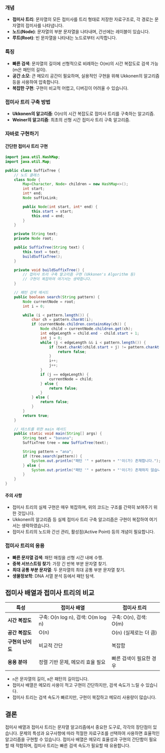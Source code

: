 ### 개념

- **접미사 트리**: 문자열의 모든 접미사를 트리 형태로 저장한 자료구조로, 각 경로는 문자열의 접미사를 나타냅니다.
- **노드(Node)**: 문자열의 부분 문자열을 나타내며, 간선에는 레이블이 있습니다.
- **루트(Root)**: 빈 문자열을 나타내는 노드로부터 시작합니다.

### 특징

- **빠른 검색**: 문자열의 길이에 선형적으로 비례하는 O(m)의 시간 복잡도로 검색 가능 (m은 패턴의 길이).
- **공간 소모**: 큰 메모리 공간이 필요하며, 실용적인 구현을 위해 Ukkonen의 알고리즘 등을 사용하여 압축합니다.
- **복잡한 구현**: 구현이 비교적 어렵고, 디버깅이 어려울 수 있습니다.

### 접미사 트리 구축 방법

- **Ukkonen의 알고리즘**: O(n)의 시간 복잡도로 접미사 트리를 구축하는 알고리즘.
- **Weiner의 알고리즘**: 최초의 선형 시간 접미사 트리 구축 알고리즘.

### 자바로 구현하기

#### 간단한 접미사 트리 구현
```Java
import java.util.HashMap;
import java.util.Map;

public class SuffixTree {
    // 노드 클래스
    class Node {
        Map<Character, Node> children = new HashMap<>();
        int start;
        int* end;
        Node suffixLink;

        public Node(int start, int* end) {
            this.start = start;
            this.end = end;
        }
    }

    private String text;
    private Node root;

    public SuffixTree(String text) {
        this.text = text;
        buildSuffixTree();
    }

    private void buildSuffixTree() {
        // 접미사 트리 구축 알고리즘 구현 (Ukkonen's Algorithm 등)
        // 구현이 복잡하여 여기서는 생략합니다.
    }

    // 패턴 검색 메서드
    public boolean search(String pattern) {
        Node currentNode = root;
        int i = 0;

        while (i < pattern.length()) {
            char ch = pattern.charAt(i);
            if (currentNode.children.containsKey(ch)) {
                Node child = currentNode.children.get(ch);
                int edgeLength = child.end - child.start + 1;
                int j = 0;
                while (j < edgeLength && i < pattern.length()) {
                    if (text.charAt(child.start + j) != pattern.charAt(i)) {
                        return false;
                    }
                    i++;
                    j++;
                }
                if (j == edgeLength) {
                    currentNode = child;
                } else {
                    return false;
                }
            } else {
                return false;
            }
        }
        return true;
    }

    // 테스트를 위한 main 메서드
    public static void main(String[] args) {
        String text = "banana";
        SuffixTree tree = new SuffixTree(text);

        String pattern = "ana";
        if (tree.search(pattern)) {
            System.out.println("패턴 '" + pattern + "'이(가) 존재합니다.");
        } else {
            System.out.println("패턴 '" + pattern + "'이(가) 존재하지 않습니다.");
        }
    }
}

```

#### 주의 사항

- 접미사 트리의 실제 구현은 매우 복잡하며, 위의 코드는 구조를 간략히 보여주기 위한 것입니다.
- Ukkonen의 알고리즘 등 실제 접미사 트리 구축 알고리즘은 구현이 복잡하여 여기서는 생략하였습니다.
- 접미사 트리의 노드와 간선 관리, 활성점(Active Point) 등의 개념이 필요합니다.

### 접미사 트리의 응용

- **빠른 문자열 검색**: 패턴 매칭을 선형 시간 내에 수행.
- **중복 서브스트링 찾기**: 가장 긴 반복 부분 문자열 찾기.
- **최대 공통 부분 문자열**: 두 문자열의 최대 공통 부분 문자열 찾기.
- **생물정보학**: DNA 서열 분석 등에서 패턴 탐색.

## 접미사 배열과 접미사 트리의 비교

|특성|접미사 배열|접미사 트리|
|---|---|---|
|**시간 복잡도**|구축: O(n log n), 검색: O(m log n)|구축: O(n), 검색: O(m)|
|**공간 복잡도**|O(n)|O(n) (실제로는 더 큼)|
|**구현의 난이도**|비교적 간단|복잡함|
|**응용 분야**|정렬 기반 문제, 메모리 효율 필요|빠른 검색이 필요한 경우|

- `n`은 문자열의 길이, `m`은 패턴의 길이입니다.
- 접미사 배열은 메모리 사용이 적고 구현이 간단하지만, 검색 속도가 느릴 수 있습니다.
- 접미사 트리는 검색 속도가 빠르지만, 구현이 복잡하고 메모리 사용량이 많습니다.

## 결론

접미사 배열과 접미사 트리는 문자열 알고리즘에서 중요한 도구로, 각각의 장단점이 있습니다. 문제의 특성과 요구사항에 따라 적절한 자료구조를 선택하여 사용하면 효율적인 알고리즘을 구현할 수 있습니다. 접미사 배열은 메모리 효율성과 구현의 간단함이 필요할 때 적합하며, 접미사 트리는 빠른 검색 속도가 필요할 때 유용합니다.